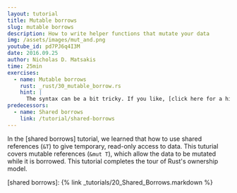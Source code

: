 ```yaml
---
layout: tutorial
title: Mutable borrows
slug: mutable borrows
description: How to write helper functions that mutate your data
img: /assets/images/mut_and.png
youtube_id: pd7PJ6q4I3M
date: 2016.09.25
author: Nicholas D. Matsakis
time: 25min
exercises:
  - name: Mutable borrows
    rust: _rust/30_mutable_borrow.rs
    hint: |
      The syntax can be a bit tricky. If you like, [click here for a hint](/hint/mutable_borrow_1/).
predecessors:
  - name: Shared borrows
    link: /tutorial/shared-borrows
---
```


In the [shared borrows] tutorial, we learned that how to use shared
references (`&T`) to give temporary, read-only access to data. This
tuturial covers mutable references (`&mut T`), which allow the data to
be mutated while it is borrowed. This tutorial completes the tour of
Rust's ownership model.

[shared borrows]: {% link _tutorials/20_Shared_Borrows.markdown %}

